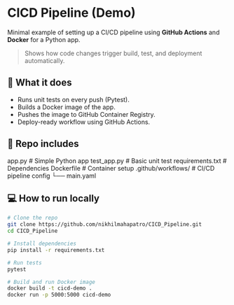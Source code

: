 # CICD Pipeline (Demo)

Minimal example of setting up a CI/CD pipeline using **GitHub Actions** and **Docker** for a Python app.

> Shows how code changes trigger build, test, and deployment automatically.

## 🔧 What it does
- Runs unit tests on every push (Pytest).
- Builds a Docker image of the app.
- Pushes the image to GitHub Container Registry.
- Deploy-ready workflow using GitHub Actions.

## 📂 Repo includes
app.py # Simple Python app
test_app.py # Basic unit test
requirements.txt # Dependencies
Dockerfile # Container setup
.github/workflows/ # CI/CD pipeline config
└── main.yaml


## 💻 How to run locally
```bash
# Clone the repo
git clone https://github.com/nikhilmahapatro/CICD_Pipeline.git
cd CICD_Pipeline

# Install dependencies
pip install -r requirements.txt

# Run tests
pytest

# Build and run Docker image
docker build -t cicd-demo .
docker run -p 5000:5000 cicd-demo

